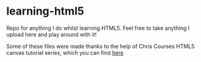 # learning-html5
Repo for anything I do whilst learning HTML5. Feel free to take anything I upload here and play around with it!

Some of these files were made thanks to the help of Chris Courses HTML5 canvas tutorial series, which you can find [here](https://www.youtube.com/watch?v=EO6OkltgudE&list=PLpPnRKq7eNW3We9VdCfx9fprhqXHwTPXL)
